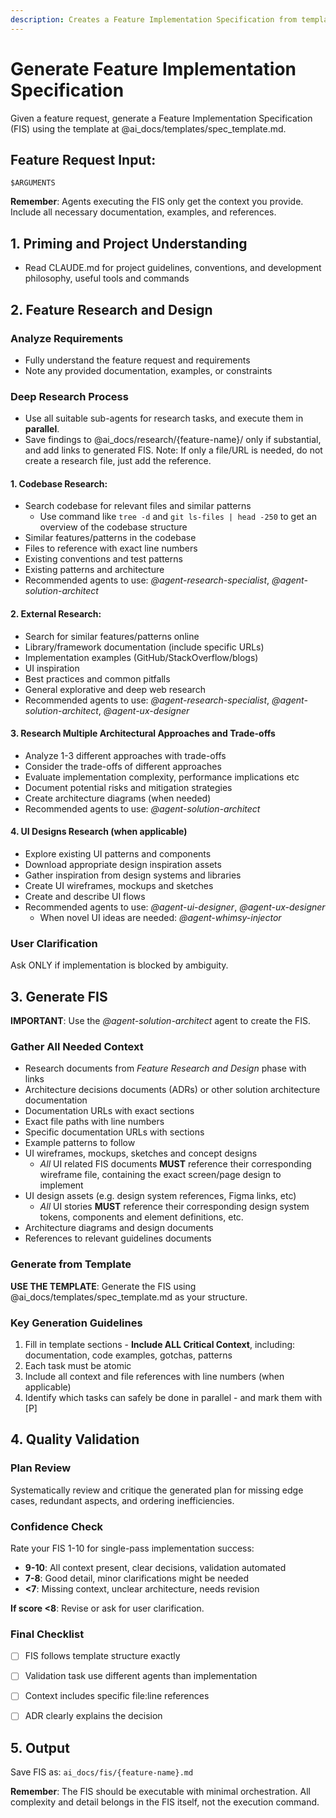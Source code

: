 ```yaml
---
description: Creates a Feature Implementation Specification from template
---
```


# Generate Feature Implementation Specification

Given a feature request, generate a Feature Implementation Specification (FIS) using the template at @ai_docs/templates/spec_template.md.

## Feature Request Input:
```
$ARGUMENTS
```

**Remember**: Agents executing the FIS only get the context you provide. Include all necessary documentation, examples, and references.


## 1. Priming and Project Understanding
- Read CLAUDE.md for project guidelines, conventions, and development philosophy, useful tools and commands


## 2. Feature Research and Design

### Analyze Requirements
- Fully understand the feature request and requirements
- Note any provided documentation, examples, or constraints

### Deep Research Process
- Use all suitable sub-agents for research tasks, and execute them in **parallel**.
- Save findings to @ai_docs/research/{feature-name}/ only if substantial, and add links to generated FIS. Note: If only a file/URL is needed, do not create a research file, just add the reference.

#### 1. Codebase Research:
- Search codebase for relevant files and similar patterns
   - Use command like `tree -d` and `git ls-files | head -250` to get an overview of the codebase structure
- Similar features/patterns in the codebase
- Files to reference with exact line numbers
- Existing conventions and test patterns
- Existing patterns and architecture
- Recommended agents to use: *@agent-research-specialist*, *@agent-solution-architect*

#### 2. External Research:
- Search for similar features/patterns online
- Library/framework documentation (include specific URLs)
- Implementation examples (GitHub/StackOverflow/blogs)
- UI inspiration
- Best practices and common pitfalls
- General explorative and deep web research
- Recommended agents to use: *@agent-research-specialist*, *@agent-solution-architect*, *@agent-ux-designer*

#### 3. Research Multiple Architectural Approaches and Trade-offs
- Analyze 1-3 different approaches with trade-offs
- Consider the trade-offs of different approaches 
- Evaluate implementation complexity, performance implications etc
- Document potential risks and mitigation strategies
- Create architecture diagrams (when needed)
- Recommended agents to use: *@agent-solution-architect*

#### 4. UI Designs Research (when applicable)
- Explore existing UI patterns and components
- Download appropriate design inspiration assets
- Gather inspiration from design systems and libraries
- Create UI wireframes, mockups and sketches
- Create and describe UI flows
- Recommended agents to use: *@agent-ui-designer*, *@agent-ux-designer*
    - When novel UI ideas are needed: *@agent-whimsy-injector*

### User Clarification
Ask ONLY if implementation is blocked by ambiguity.


## 3. Generate FIS
**IMPORTANT**: Use the *@agent-solution-architect* agent to create the FIS.

### Gather All Needed **Context**
- Research documents from _Feature Research and Design_ phase with links
- Architecture decisions documents (ADRs) or other solution architecture documentation
- Documentation URLs with exact sections
- Exact file paths with line numbers
- Specific documentation URLs with sections
- Example patterns to follow
- UI wireframes, mockups, sketches and concept designs
   - _All_ UI related FIS documents **MUST** reference their corresponding wireframe file, containing the exact screen/page design to implement
- UI design assets (e.g. design system references, Figma links, etc)
    - _All_ UI stories **MUST** reference their corresponding design system tokens, components and element definitions, etc.
- Architecture diagrams and design documents
- References to relevant guidelines documents

### Generate from Template
**USE THE TEMPLATE**: Generate the FIS using @ai_docs/templates/spec_template.md as your structure.

### Key Generation Guidelines
1. Fill in template sections - **Include ALL Critical Context**, including: documentation, code examples, gotchas, patterns
2. Each task must be atomic
3. Include all context and file references with line numbers (when applicable)
4. Identify which tasks can safely be done in parallel - and mark them with [P]


## 4. Quality Validation

### Plan Review
Systematically review and critique the generated plan for missing edge cases, redundant aspects, and ordering inefficiencies.

### Confidence Check
Rate your FIS 1-10 for single-pass implementation success:
- **9-10**: All context present, clear decisions, validation automated
- **7-8**: Good detail, minor clarifications might be needed
- **<7**: Missing context, unclear architecture, needs revision

**If score <8**: Revise or ask for user clarification.

### Final Checklist
- [ ] FIS follows template structure exactly
- [ ] Validation task use different agents than implementation
- [ ] Context includes specific file:line references
- [ ] ADR clearly explains the decision


## 5. Output
Save FIS as: `ai_docs/fis/{feature-name}.md`

**Remember**: The FIS should be executable with minimal orchestration. All complexity and detail belongs in the FIS itself, not the execution command.
